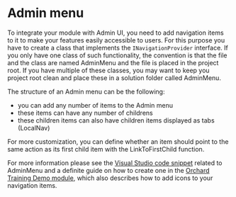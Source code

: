 # Admin menu



To integrate your module with Admin UI, you need to add navigation items to it to make your features easily accessible to users. For this purpose you have to create a class that implements the `INavigationProvider` interface. If you only have one class of such functionality, the convention is that the file and the class are named AdminMenu and the file is placed in the project root. If you have multiple of these classes, you may want to keep you project root clean and place these in a solution folder called AdminMenu.

The structure of an Admin menu can be the following:

- you can add any number of items to the Admin menu
- these items can have any number of childrens
- these children items can also have children items displayed as tabs (LocalNav)

For more customization, you can define whether an item should point to the same action as its first child item with the LinkToFirstChild function.

For more information please see the [Visual Studio code snippet](../Utilities/VisualStudioSnippets/) related to AdminMenu and a definite guide on how to create one in the [Orchard Training Demo module](https://github.com/Lombiq/Orchard-Training-Demo-Module), which also describes how to add icons to your navigation items.